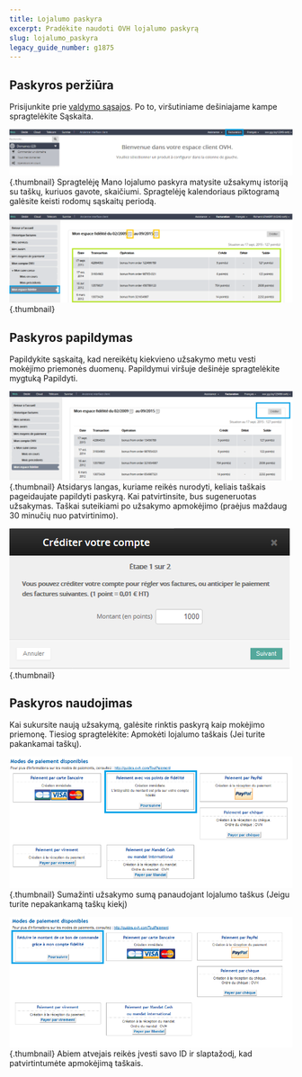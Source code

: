 ```yaml
---
title: Lojalumo paskyra
excerpt: Pradėkite naudoti OVH lojalumo paskyrą
slug: lojalumo_paskyra
legacy_guide_number: g1875
---
```



## Paskyros peržiūra
Prisijunkite prie [valdymo sąsajos](https://www.ovh.com/manager/web/login/). Po to, viršutiniame dešiniajame kampe spragtelėkite Sąskaita.

![](images/img_2780.jpg){.thumbnail}
Spragtelėję Mano lojalumo paskyra matysite užsakymų istoriją su taškų, kuriuos gavote, skaičiumi. Spragtelėję kalendoriaus piktogramą galėsite keisti rodomų sąskaitų periodą.

![](images/img_2782.jpg){.thumbnail}


## Paskyros papildymas
Papildykite sąskaitą, kad nereikėtų kiekvieno užsakymo metu vesti mokėjimo priemonės duomenų. Papildymui viršuje dešinėje spragtelėkite mygtuką Papildyti.

![](images/img_2784.jpg){.thumbnail}
Atsidarys langas, kuriame reikės nurodyti, keliais taškais pageidaujate papildyti paskyrą. Kai patvirtinsite, bus sugeneruotas užsakymas. Taškai suteikiami po užsakymo apmokėjimo (praėjus maždaug 30 minučių nuo patvirtinimo).

![](images/img_2786.jpg){.thumbnail}


## Paskyros naudojimas
Kai sukursite naują užsakymą, galėsite rinktis paskyrą kaip mokėjimo priemonę. Tiesiog spragtelėkite:
Apmokėti lojalumo taškais (Jei turite pakankamai taškų).

![](images/img_2787.jpg){.thumbnail}
Sumažinti užsakymo sumą panaudojant lojalumo taškus (Jeigu turite nepakankamą taškų kiekį)

![](images/img_2788.jpg){.thumbnail}
Abiem atvejais reikės įvesti savo ID ir slaptažodį, kad patvirtintumėte apmokėjimą taškais.

